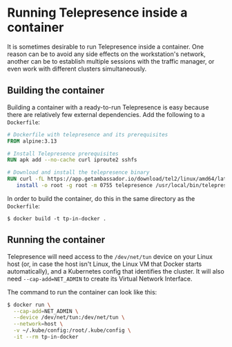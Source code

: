 # Running Telepresence inside a container

It is sometimes desirable to run Telepresence inside a container. One reason can be to avoid any side effects on the workstation's network, another can be to establish multiple sessions with the traffic manager, or even work with different clusters simultaneously.

## Building the container

Building a container with a ready-to-run Telepresence is easy because there are relatively few external dependencies. Add the following to a `Dockerfile`:

```Dockerfile
# Dockerfile with telepresence and its prerequisites
FROM alpine:3.13

# Install Telepresence prerequisites
RUN apk add --no-cache curl iproute2 sshfs

# Download and install the telepresence binary
RUN curl -fL https://app.getambassador.io/download/tel2/linux/amd64/latest/telepresence -o telepresence && \
   install -o root -g root -m 0755 telepresence /usr/local/bin/telepresence
```
In order to build the container, do this in the same directory as the `Dockerfile`:
```
$ docker build -t tp-in-docker .
```

## Running the container

Telepresence will need access to the `/dev/net/tun` device on your Linux host (or, in case the host isn't Linux, the Linux VM that Docker starts automatically), and a Kubernetes config that identifies the cluster. It will also need `--cap-add=NET_ADMIN` to create its Virtual Network Interface.

The command to run the container can look like this:
```bash
$ docker run \
  --cap-add=NET_ADMIN \
  --device /dev/net/tun:/dev/net/tun \
  --network=host \
  -v ~/.kube/config:/root/.kube/config \
  -it --rm tp-in-docker
```
